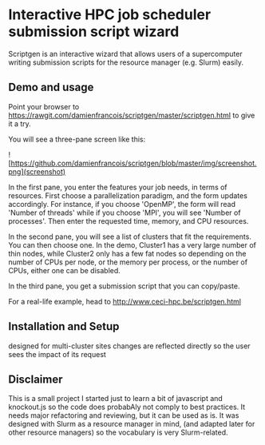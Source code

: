 Interactive HPC job scheduler submission script wizard
======================================================

Scriptgen is an interactive wizard that allows users of a supercomputer writing submission scripts for the resource manager (e.g. Slurm) easily.

Demo and usage
--------------

Point your browser to https://rawgit.com/damienfrancois/scriptgen/master/scriptgen.html to give it a try.

You will see a three-pane screen like this:

![https://github.com/damienfrancois/scriptgen/blob/master/img/screenshot.png](screenshot)

In the first pane, you enter the features your job needs, in terms of resources. First choose a parallelization paradigm, and the form updates accordingly. For instance, if you choose 'OpenMP', the form will read 'Number of threads' while if you choose 'MPI', you will see 'Number of processes'. Then enter the requested time, memory, and CPU resources.

In the second pane, you will see a list of clusters that fit the requirements. You can then choose one. In the demo, Cluster1 has a very large number of thin nodes, while Cluster2 only has a few fat nodes so depending on the number of CPUs per node, or the memory per process, or the number of CPUs, either one can be disabled. 

In the third pane, you get a submission script that you can copy/paste.

For a real-life example, head to <http://www.ceci-hpc.be/scriptgen.html>

Installation and Setup
----------------------

designed for multi-cluster sites
changes are reflected directly so the user sees the impact of its request

Disclaimer
----------

This is a small project I started just to learn a bit of javascript and knockout.js so the code does probabAly not comply to best practices. It needs major refactoring and reviewing, but it can be used as is. It was designed with Slurm as a resource manager in mind, (and adapted later for other resource managers) so the vocabulary is very Slurm-related.
